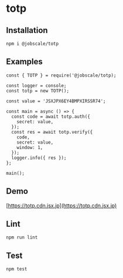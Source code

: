 # totp

## Installation

```
npm i @jobscale/totp
```

## Examples

```
const { TOTP } = require('@jobscale/totp);

const logger = console;
const totp = new TOTP();

const value = 'JSXJPX6EY4BMPXIRSSR74';

const main = async () => {
  const code = await totp.auth({
    secret: value,
  });
  const res = await totp.verify({
    code,
    secret: value,
    window: 1,
  });
  logger.info({ res });
};

main();
```

## Demo

[https://totp.cdn.jsx.jp](https://totp.cdn.jsx.jp)

## Lint

```
npm run lint
```

## Test

```
npm test
```
